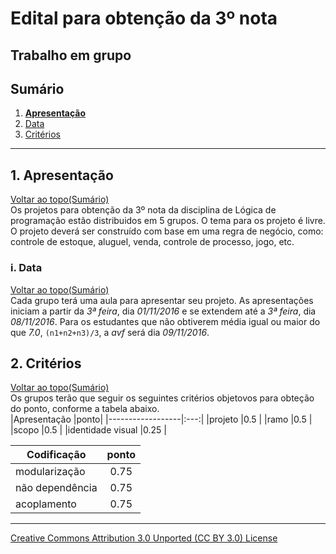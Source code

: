 # Edital para obtenção da 3º nota
## Trabalho em grupo  
## Sumário

1. **[Apresentação](#1-apresentação)**  
  1. [Data](#i-data)  
2. [Critérios](#2-critérios)  

---

## 1. Apresentação  
[Voltar ao topo(Sumário)](#sumário)  
Os projetos para obtenção da 3º nota da disciplina de Lógica de programação estão distribuidos em 5 grupos. O tema para os projeto é livre. O projeto deverá ser construído com base em uma regra de negócio, como: controle de estoque, aluguel, venda, controle de processo, jogo, etc.

###  i. Data  
[Voltar ao topo(Sumário)](#sumário)  
Cada grupo terá uma aula para apresentar seu projeto. As apresentações iniciam a partir da _3ª feira_, dia _01/11/2016_ e se extendem até a _3ª feira_, dia _08/11/2016_. Para os estudantes que não obtiverem média igual ou maior do que _7.0_, ```(n1+n2+n3)/3```, a _avf_ será dia _09/11/2016_.  

## 2. Critérios  
[Voltar ao topo(Sumário)](#sumário)  
Os grupos terão que seguir os seguintes critérios objetovos para obteção do ponto, conforme a tabela abaixo.  
|Apresentação      |ponto|
|------------------|:---:|
|projeto           |0.5  |
|ramo              |0.5  |
|scopo             |0.5  |
|identidade visual |0.25 |

|Codificação     |ponto |
|----------------|:----:|
|modularização   |0.75  |
|não dependência |0.75  |
|acoplamento     |0.75  |





---

[Creative Commons Attribution 3.0 Unported (CC BY 3.0) License](http://creativecommons.org/licenses/by/3.0/)
